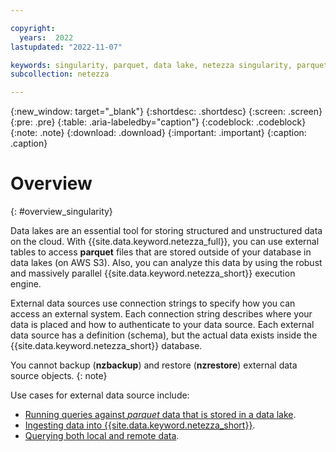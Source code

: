 ```yaml
---

copyright:
  years:  2022
lastupdated: "2022-11-07"

keywords: singularity, parquet, data lake, netezza singularity, parquet files
subcollection: netezza

---
```


{:new_window: target="_blank"}
{:shortdesc: .shortdesc}
{:screen: .screen}
{:pre: .pre}
{:table: .aria-labeledby="caption"}
{:codeblock: .codeblock}
{:note: .note}
{:download: .download}
{:important: .important}
{:caption: .caption}

# Overview
{: #overview_singularity}

Data lakes are an essential tool for storing structured and unstructured data on the cloud. With {{site.data.keyword.netezza_full}}, you can use external tables to access **parquet** files that are stored outside of your database in data lakes (on AWS S3). Also, you can analyze this data by using the robust and massively parallel {{site.data.keyword.netezza_short}} execution engine.


External data sources use connection strings to specify how you can access an external system. Each connection string describes where your data is placed and how to authenticate to your data source. Each external data source has a definition (schema), but the actual data exists inside the {{site.data.keyword.netezza_short}} database.

You cannot backup (**nzbackup**) and restore (**nzrestore**) external data source objects.
{: note}

Use cases for external data source include:

- [Running queries against *parquet* data that is stored in a data lake](/docs/netezza?topic=netezza-querying_singularity).
- [Ingesting data into {{site.data.keyword.netezza_short}}](/docs/netezza?topic=netezza-ingest_singularity).
- [Querying both local and remote data](/docs/netezza?topic=netezza-merging_singularity).
